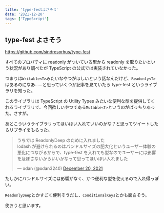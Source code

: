 ```yaml
---
title: 'type-festよさそう'
date: '2021-12-20'
tags: ['TypeScript']
---
```


## type-fest よさそう

https://github.com/sindresorhus/type-fest

すべてのプロパティに readonly がついている型から readonly を取りたいという状況があり調べたが TypeScript の公式では実装されていなかった。

つまりは`Writable<T>`みたいなやつがほしいという話なんだけど、`Readonly<T>`はあるのになあ……と思っていくつか記事を見ていたら type-fest というライブラリを知った。

このライブラリは TypeScript の Utility Types みたいな便利な型を提供してくれるライブラリで、今回欲しいやつである`Mutable<T>`というのがばっちりあった。さすが。

あとこういうライブラリってほいほい入れていいのかな？と思ってツイートしたらリプライをもらった。

<blockquote class="twitter-tweet" data-partner="tweetdeck"><p lang="ja" dir="ltr">うちでは ReadonlyDeep のために入れました<br>lodash が避けられるのはバンドルサイズの肥大化というユーザー体験の悪化につながるからで、type-fest を入れても型なのでユーザーには影響を及ぼさないからいいかなって思ってほいほい入れました</p>&mdash; odan (@odan3240) <a href="https://twitter.com/odan3240/status/1472909124250013710?ref_src=twsrc%5Etfw">December 20, 2021</a></blockquote>

たしかにバンドルサイズには影響がなく、かつ便利な型を使えるので入れ得っぽい。

`ReadonlyDeep`とかすごく便利そうだし、`ConditionalKeys`とかも面白そう。

使おうと思います。
